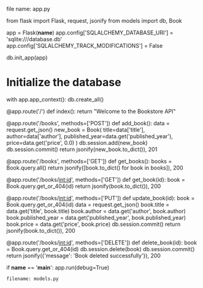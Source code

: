  file name: app.py 

 from flask import Flask, request, jsonify
from models import db, Book

app = Flask(__name__)
app.config['SQLALCHEMY_DATABASE_URI'] = 'sqlite:///database.db'
app.config['SQLALCHEMY_TRACK_MODIFICATIONS'] = False

db.init_app(app)

# Initialize the database
with app.app_context():
    db.create_all()

@app.route('/')
def index():
    return "Welcome to the Bookstore API"

@app.route('/books', methods=['POST'])
def add_book():
    data = request.get_json()
    new_book = Book(
        title=data['title'],
        author=data['author'],
        published_year=data.get('published_year'),
        price=data.get('price', 0.0)
    )
    db.session.add(new_book)
    db.session.commit()
    return jsonify(new_book.to_dict()), 201

@app.route('/books', methods=['GET'])
def get_books():
    books = Book.query.all()
    return jsonify([book.to_dict() for book in books]), 200

@app.route('/books/<int:id>', methods=['GET'])
def get_book(id):
    book = Book.query.get_or_404(id)
    return jsonify(book.to_dict()), 200

@app.route('/books/<int:id>', methods=['PUT'])
def update_book(id):
    book = Book.query.get_or_404(id)
    data = request.get_json()
    book.title = data.get('title', book.title)
    book.author = data.get('author', book.author)
    book.published_year = data.get('published_year', book.published_year)
    book.price = data.get('price', book.price)
    db.session.commit()
    return jsonify(book.to_dict()), 200

@app.route('/books/<int:id>', methods=['DELETE'])
def delete_book(id):
    book = Book.query.get_or_404(id)
    db.session.delete(book)
    db.session.commit()
    return jsonify({'message': 'Book deleted successfully'}), 200

if __name__ == '__main__':
    app.run(debug=True)



    filename: models.py

    
